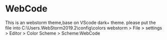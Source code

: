 # WebCode
This is an webstorm theme,base on VScode dark+ theme.
please put the file into C:\Users\.WebStorm2019.2\config\colors
webstorm > File > settings > Editor > Color Scheme > Scheme:WebCode
